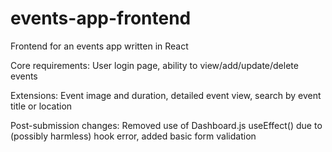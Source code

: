 # events-app-frontend

Frontend for an events app written in React

Core requirements: User login page, ability to view/add/update/delete events

Extensions: Event image and duration, detailed event view, search by event title or location

Post-submission changes: Removed use of Dashboard.js useEffect() due to (possibly harmless) hook error, added basic form validation
